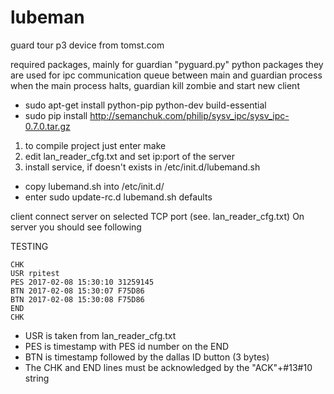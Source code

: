 # lubeman
guard tour p3 device from tomst.com 

required packages, mainly for guardian "pyguard.py" 
python packages
they are used for ipc communication queue between main and guardian process
when the main process halts, guardian kill zombie and start new client

- sudo apt-get install python-pip python-dev build-essential 
- sudo pip install http://semanchuk.com/philip/sysv_ipc/sysv_ipc-0.7.0.tar.gz

1. to compile project just enter make 
2. edit lan_reader_cfg.txt and set ip:port of the server
3. install service, if doesn't exists in /etc/init.d/lubemand.sh
- copy lubemand.sh into /etc/init.d/ 
- enter sudo update-rc.d lubemand.sh defaults

client connect server on selected TCP port (see. lan_reader_cfg.txt)
On server you should see following 

TESTING
```
CHK 
USR rpitest
PES 2017-02-08 15:30:10 31259145
BTN 2017-02-08 15:30:07 F75D86
BTN 2017-02-08 15:30:08 F75D86
END 
CHK 
```

- USR is taken from lan_reader_cfg.txt
- PES is timestamp with PES id number on the END
- BTN is timestamp followed by the dallas ID button (3 bytes) 
- The CHK and END lines must be  acknowledged by the "ACK"+#13#10  string
